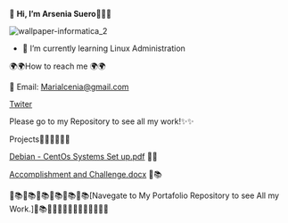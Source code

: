 👋 **Hi, I’m Arsenia Suero**🤩🤩🙌
 


![wallpaper-informatica_2](https://user-images.githubusercontent.com/82791095/138599445-106f64f7-877b-4aa0-b5a2-208fce15accf.jpg)

- 🌱 I’m currently learning Linux Administration
 
<!---
elimelec19/elimelec19 is a ✨ special ✨ repository because its `README.md` (this file) appears on your GitHub profile.
You can click the Preview link to take a look at your changes.
--->
🌍🌍How to reach me 🌍🌍
   
   
   📧 Email: Marialcenia@gmail.com
   
   
   
   [Twiter](https://twitter.com/Elimele72854464)

Please go to my Repository to see all my work!✨✨


Projects💪👩‍💻💪👩‍💻

[Debian - CentOs Systems Set up.pdf](https://github.com/elimelec19/elimelec19/files/7406567/Debian.-.CentOs.Systems.Set.up.pdf) 🦆🦆


[Accomplishment and Challenge.docx](https://github.com/elimelec19/elimelec19/files/7406525/Accomplishment.and.Challenge.docx) 📖📚

📖📚📖📚📖📚📖📚📖📚📖📚[Navegate to My Portafolio Repository to see All my Work.]📖📚💪👩‍💻💪👩‍💻💪👩‍💻💪👩‍💻


